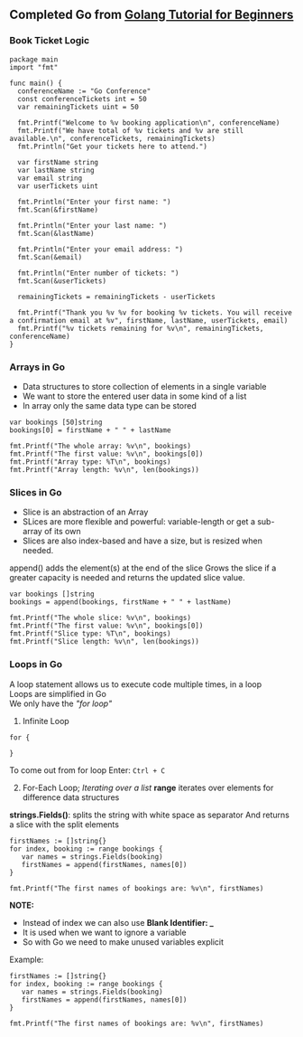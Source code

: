 ## Completed Go from [Golang Tutorial for Beginners](https://www.youtube.com/watch?v=yyUHQIec83I)

### Book Ticket Logic
```
package main
import "fmt"

func main() {
  conferenceName := "Go Conference"
  const conferenceTickets int = 50
  var remainingTickets uint = 50
  
  fmt.Printf("Welcome to %v booking application\n", conferenceName)
  fmt.Printf("We have total of %v tickets and %v are still available.\n", conferenceTickets, remainingTickets)
  fmt.Println("Get your tickets here to attend.")
  
  var firstName string
  var lastName string
  var email string
  var userTickets uint
  
  fmt.Println("Enter your first name: ")
  fmt.Scan(&firstName)

  fmt.Println("Enter your last name: ")
  fmt.Scan(&lastName)

  fmt.Println("Enter your email address: ")
  fmt.Scan(&email)

  fmt.Println("Enter number of tickets: ")
  fmt.Scan(&userTickets)
  
  remainingTickets = remainingTickets - userTickets

  fmt.Printf("Thank you %v %v for booking %v tickets. You will receive a confirmation email at %v", firstName, lastName, userTickets, email)
  fmt.Printf("%v tickets remaining for %v\n", remainingTickets, conferenceName)
}
```

### Arrays in Go

- Data structures to store collection of elements in a single variable
- We want to store the entered user data in some kind of a list
- In array only the same data type can be stored
```
var bookings [50]string
bookings[0] = firstName + " " + lastName
```

```
fmt.Printf("The whole array: %v\n", bookings)
fmt.Printf("The first value: %v\n", bookings[0])
fmt.Printf("Array type: %T\n", bookings)
fmt.Printf("Array length: %v\n", len(bookings))
```

### Slices in Go
- Slice is an abstraction of an Array
- SLices are more flexible and powerful:
  variable-length or get a sub-array of its own
- Slices are also index-based and have a size, but is resized when needed.

append() adds the element(s) at the end of the slice
Grows the slice if a greater capacity is needed and returns the updated slice value.

```
var bookings []string
bookings = append(bookings, firstName + " " + lastName)
```

```
fmt.Printf("The whole slice: %v\n", bookings)
fmt.Printf("The first value: %v\n", bookings[0])
fmt.Printf("Slice type: %T\n", bookings)
fmt.Printf("Slice length: %v\n", len(bookings))
```

### Loops in Go

A loop statement allows us to execute code multiple times, in a loop <br/>
Loops are simplified in Go <br/>
We only have the _"for loop"_

1. Infinite Loop
```
for {
  
}
```
To come out from for loop Enter: `Ctrl + C`

2. For-Each Loop; _Iterating over a list_
**range** iterates over elements for difference data structures

**strings.Fields()**: splits the string with white space as separator
And returns a slice with the split elements

```
firstNames := []string{}
for index, booking := range bookings {
   var names = strings.Fields(booking)
   firstNames = append(firstNames, names[0])
}

fmt.Printf("The first names of bookings are: %v\n", firstNames)
```

**NOTE:**
- Instead of index we can also use **Blank Identifier: _** 
- It is used when we want to ignore a variable
- So with Go we need to make unused variables explicit

Example:
```
firstNames := []string{}
for index, booking := range bookings {
   var names = strings.Fields(booking)
   firstNames = append(firstNames, names[0])
}

fmt.Printf("The first names of bookings are: %v\n", firstNames)
```
